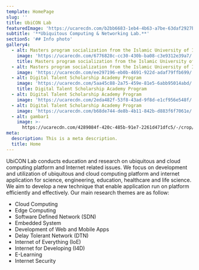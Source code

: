 ```yaml
---
template: HomePage
slug: ''
title: UbiCON Lab
featuredImage: 'https://ucarecdn.com/b2bb6683-1eb4-4b63-a7be-63daf2927b3a/'
subtitle: '**Ubiquitous Computing & Networking Lab.**'
section5: '## Info photo'
gallery4:
  - alt: Masters program socialization from the Islamic University of Indonesia
    image: 'https://ucarecdn.com/6776828c-cc30-430b-ba08-c3e9312e39a7/'
    title: Masters program socialization from the Islamic University of Indonesia
  - alt: Masters program socialization from the Islamic University of Indonesia 1
    image: 'https://ucarecdn.com/ee297196-eb0b-4691-922d-adaf79ffb699/'
  - alt: Digital Talent Scholarship Academy Program
    image: 'https://ucarecdn.com/5aa45c88-2a75-459e-81e5-6abb95014abd/'
    title: Digital Talent Scholarship Academy Program
  - alt: Digital Talent Scholarship Academy Program
    image: 'https://ucarecdn.com/2eda482f-53f8-43ad-9f8d-e1cf956e548f/'
  - alt: Digital Talent Scholarship Academy Program
    image: 'https://ucarecdn.com/b68de744-de8b-4b11-842b-d883f6f7061e/'
  - alt: gambar1
    image: >-
      https://ucarecdn.com/4289084f-420c-485b-91e7-2261d471dfc5/-/crop/1280x875/0,0/-/preview/
meta:
  description: This is a meta description.
  title: Home
---
```

UbiCON Lab conducts education and research on ubiquitous and cloud computing platform and Internet related issues. We focus on development and utilization of ubiquitous and cloud computing platform and internet application for science, engineering, education, healthcare and life science. We aim to develop a new technique that enable application run on platform efficiently and effectively. Our main research themes are as follow:



* Cloud Computing
* Edge Computing
* Software Defined Network (SDN)
* Embedded System
* Development of Web and Mobile Apps
* Delay Tolerant Network (DTN)
* Internet of Everything (IoE)
* Internet for Developing (I4D)
* E-Learning
* Internet Security
